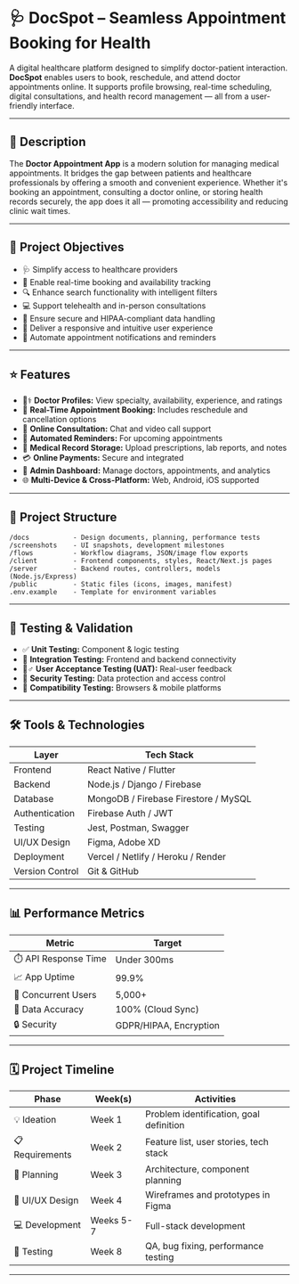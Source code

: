 # 🩺 DocSpot – Seamless Appointment Booking for Health

A digital healthcare platform designed to simplify doctor-patient interaction. **DocSpot** enables users to book, reschedule, and attend doctor appointments online. It supports profile browsing, real-time scheduling, digital consultations, and health record management — all from a user-friendly interface.

***

## 📄 Description

The **Doctor Appointment App** is a modern solution for managing medical appointments. It bridges the gap between patients and healthcare professionals by offering a smooth and convenient experience. Whether it's booking an appointment, consulting a doctor online, or storing health records securely, the app does it all — promoting accessibility and reducing clinic wait times.

***

## 🎯 Project Objectives

- 🩺 Simplify access to healthcare providers
- 📅 Enable real-time booking and availability tracking
- 🔍 Enhance search functionality with intelligent filters
- 💻 Support telehealth and in-person consultations
- 🔐 Ensure secure and HIPAA-compliant data handling
- 📲 Deliver a responsive and intuitive user experience
- 🔔 Automate appointment notifications and reminders

***

## ⭐ Features

- 👨⚕️ **Doctor Profiles:** View specialty, availability, experience, and ratings
- 📅 **Real-Time Appointment Booking:** Includes reschedule and cancellation options
- 💬 **Online Consultation:** Chat and video call support
- 🔔 **Automated Reminders:** For upcoming appointments
- 📁 **Medical Record Storage:** Upload prescriptions, lab reports, and notes
- 💳 **Online Payments:** Secure and integrated
- 🏥 **Admin Dashboard:** Manage doctors, appointments, and analytics
- 🌐 **Multi-Device & Cross-Platform:** Web, Android, iOS supported

***

## 🧱 Project Structure

```
/docs           - Design documents, planning, performance tests
/screenshots    - UI snapshots, development milestones
/flows          - Workflow diagrams, JSON/image flow exports
/client         - Frontend components, styles, React/Next.js pages
/server         - Backend routes, controllers, models (Node.js/Express)
/public         - Static files (icons, images, manifest)
.env.example    - Template for environment variables
```

***

## 🧪 Testing & Validation

- ✅ **Unit Testing:** Component & logic testing
- 🔄 **Integration Testing:** Frontend and backend connectivity
- 🧍♂️ **User Acceptance Testing (UAT):** Real-user feedback
- 🔐 **Security Testing:** Data protection and access control
- 📱 **Compatibility Testing:** Browsers & mobile platforms

***

## 🛠️ Tools & Technologies

| Layer           | Tech Stack                                           |
|-----------------|-----------------------------------------------------|
| Frontend        | React Native / Flutter                              |
| Backend         | Node.js / Django / Firebase                         |
| Database        | MongoDB / Firebase Firestore / MySQL                |
| Authentication  | Firebase Auth / JWT                                 |
| Testing         | Jest, Postman, Swagger                              |
| UI/UX Design    | Figma, Adobe XD                                     |
| Deployment      | Vercel / Netlify / Heroku / Render                  |
| Version Control | Git & GitHub                                        |

***

## 📊 Performance Metrics

| Metric                  | Target            |
|-------------------------|-------------------|
| ⏱️ API Response Time    | Under 300ms       |
| 📈 App Uptime           | 99.9%             |
| 👥 Concurrent Users     | 5,000+            |
| 💾 Data Accuracy        | 100% (Cloud Sync) |
| 🔒 Security             | GDPR/HIPAA, Encryption |

***

## 🗓️ Project Timeline

| Phase              | Week(s)  | Activities                                     |
|--------------------|----------|------------------------------------------------|
| 💡 Ideation        | Week 1   | Problem identification, goal definition        |
| 📋 Requirements    | Week 2   | Feature list, user stories, tech stack         |
| 🧠 Planning        | Week 3   | Architecture, component planning               |
| 🎨 UI/UX Design    | Week 4   | Wireframes and prototypes in Figma             |
| 💻 Development     | Weeks 5-7| Full-stack development                         |
| 🧪 Testing         | Week 8   | QA, bug fixing, performance testing            |

***

